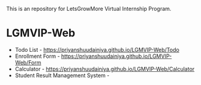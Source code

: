 This is an repository for LetsGrowMore Virtual Internship Program.
# LGMVIP-Web
* Todo List - https://priyanshuudainiya.github.io/LGMVIP-Web/Todo
* Enrollment Form - https://priyanshuudainiya.github.io/LGMVIP-Web/Form
* Calculator - https://priyanshuudainiya.github.io/LGMVIP-Web/Calculator
* Student Result Management System -
